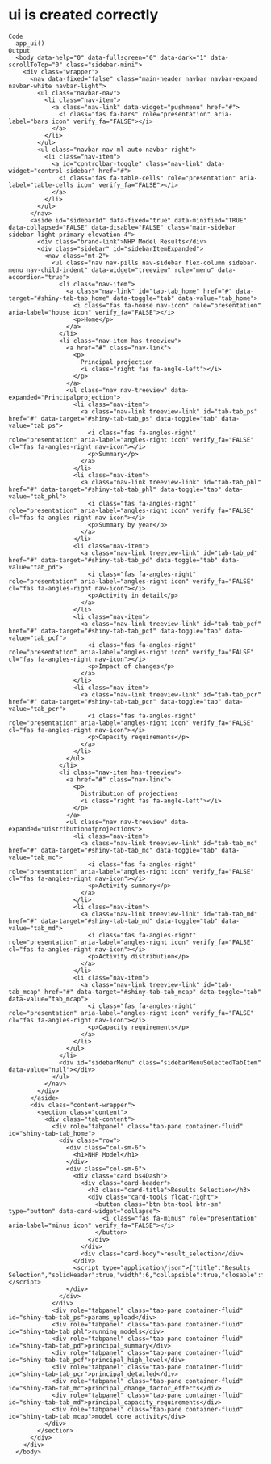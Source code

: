 # ui is created correctly

    Code
      app_ui()
    Output
      <body data-help="0" data-fullscreen="0" data-dark="1" data-scrollToTop="0" class="sidebar-mini">
        <div class="wrapper">
          <nav data-fixed="false" class="main-header navbar navbar-expand navbar-white navbar-light">
            <ul class="navbar-nav">
              <li class="nav-item">
                <a class="nav-link" data-widget="pushmenu" href="#">
                  <i class="fas fa-bars" role="presentation" aria-label="bars icon" verify_fa="FALSE"></i>
                </a>
              </li>
            </ul>
            <ul class="navbar-nav ml-auto navbar-right">
              <li class="nav-item">
                <a id="controlbar-toggle" class="nav-link" data-widget="control-sidebar" href="#">
                  <i class="fas fa-table-cells" role="presentation" aria-label="table-cells icon" verify_fa="FALSE"></i>
                </a>
              </li>
            </ul>
          </nav>
          <aside id="sidebarId" data-fixed="true" data-minified="TRUE" data-collapsed="FALSE" data-disable="FALSE" class="main-sidebar sidebar-light-primary elevation-4">
            <div class="brand-link">NHP Model Results</div>
            <div class="sidebar" id="sidebarItemExpanded">
              <nav class="mt-2">
                <ul class="nav nav-pills nav-sidebar flex-column sidebar-menu nav-child-indent" data-widget="treeview" role="menu" data-accordion="true">
                  <li class="nav-item">
                    <a class="nav-link" id="tab-tab_home" href="#" data-target="#shiny-tab-tab_home" data-toggle="tab" data-value="tab_home">
                      <i class="fas fa-house nav-icon" role="presentation" aria-label="house icon" verify_fa="FALSE"></i>
                      <p>Home</p>
                    </a>
                  </li>
                  <li class="nav-item has-treeview">
                    <a href="#" class="nav-link">
                      <p>
                        Principal projection
                        <i class="right fas fa-angle-left"></i>
                      </p>
                    </a>
                    <ul class="nav nav-treeview" data-expanded="Principalprojection">
                      <li class="nav-item">
                        <a class="nav-link treeview-link" id="tab-tab_ps" href="#" data-target="#shiny-tab-tab_ps" data-toggle="tab" data-value="tab_ps">
                          <i class="fas fa-angles-right" role="presentation" aria-label="angles-right icon" verify_fa="FALSE" cl="fas fa-angles-right nav-icon"></i>
                          <p>Summary</p>
                        </a>
                      </li>
                      <li class="nav-item">
                        <a class="nav-link treeview-link" id="tab-tab_phl" href="#" data-target="#shiny-tab-tab_phl" data-toggle="tab" data-value="tab_phl">
                          <i class="fas fa-angles-right" role="presentation" aria-label="angles-right icon" verify_fa="FALSE" cl="fas fa-angles-right nav-icon"></i>
                          <p>Summary by year</p>
                        </a>
                      </li>
                      <li class="nav-item">
                        <a class="nav-link treeview-link" id="tab-tab_pd" href="#" data-target="#shiny-tab-tab_pd" data-toggle="tab" data-value="tab_pd">
                          <i class="fas fa-angles-right" role="presentation" aria-label="angles-right icon" verify_fa="FALSE" cl="fas fa-angles-right nav-icon"></i>
                          <p>Activity in detail</p>
                        </a>
                      </li>
                      <li class="nav-item">
                        <a class="nav-link treeview-link" id="tab-tab_pcf" href="#" data-target="#shiny-tab-tab_pcf" data-toggle="tab" data-value="tab_pcf">
                          <i class="fas fa-angles-right" role="presentation" aria-label="angles-right icon" verify_fa="FALSE" cl="fas fa-angles-right nav-icon"></i>
                          <p>Impact of changes</p>
                        </a>
                      </li>
                      <li class="nav-item">
                        <a class="nav-link treeview-link" id="tab-tab_pcr" href="#" data-target="#shiny-tab-tab_pcr" data-toggle="tab" data-value="tab_pcr">
                          <i class="fas fa-angles-right" role="presentation" aria-label="angles-right icon" verify_fa="FALSE" cl="fas fa-angles-right nav-icon"></i>
                          <p>Capacity requirements</p>
                        </a>
                      </li>
                    </ul>
                  </li>
                  <li class="nav-item has-treeview">
                    <a href="#" class="nav-link">
                      <p>
                        Distribution of projections
                        <i class="right fas fa-angle-left"></i>
                      </p>
                    </a>
                    <ul class="nav nav-treeview" data-expanded="Distributionofprojections">
                      <li class="nav-item">
                        <a class="nav-link treeview-link" id="tab-tab_mc" href="#" data-target="#shiny-tab-tab_mc" data-toggle="tab" data-value="tab_mc">
                          <i class="fas fa-angles-right" role="presentation" aria-label="angles-right icon" verify_fa="FALSE" cl="fas fa-angles-right nav-icon"></i>
                          <p>Activity summary</p>
                        </a>
                      </li>
                      <li class="nav-item">
                        <a class="nav-link treeview-link" id="tab-tab_md" href="#" data-target="#shiny-tab-tab_md" data-toggle="tab" data-value="tab_md">
                          <i class="fas fa-angles-right" role="presentation" aria-label="angles-right icon" verify_fa="FALSE" cl="fas fa-angles-right nav-icon"></i>
                          <p>Activity distribution</p>
                        </a>
                      </li>
                      <li class="nav-item">
                        <a class="nav-link treeview-link" id="tab-tab_mcap" href="#" data-target="#shiny-tab-tab_mcap" data-toggle="tab" data-value="tab_mcap">
                          <i class="fas fa-angles-right" role="presentation" aria-label="angles-right icon" verify_fa="FALSE" cl="fas fa-angles-right nav-icon"></i>
                          <p>Capacity requirements</p>
                        </a>
                      </li>
                    </ul>
                  </li>
                  <div id="sidebarMenu" class="sidebarMenuSelectedTabItem" data-value="null"></div>
                </ul>
              </nav>
            </div>
          </aside>
          <div class="content-wrapper">
            <section class="content">
              <div class="tab-content">
                <div role="tabpanel" class="tab-pane container-fluid" id="shiny-tab-tab_home">
                  <div class="row">
                    <div class="col-sm-6">
                      <h1>NHP Model</h1>
                    </div>
                    <div class="col-sm-6">
                      <div class="card bs4Dash">
                        <div class="card-header">
                          <h3 class="card-title">Results Selection</h3>
                          <div class="card-tools float-right">
                            <button class="btn btn-tool btn-sm" type="button" data-card-widget="collapse">
                              <i class="fas fa-minus" role="presentation" aria-label="minus icon" verify_fa="FALSE"></i>
                            </button>
                          </div>
                        </div>
                        <div class="card-body">result_selection</div>
                      </div>
                      <script type="application/json">{"title":"Results Selection","solidHeader":true,"width":6,"collapsible":true,"closable":false,"maximizable":false,"gradient":false}</script>
                    </div>
                  </div>
                </div>
                <div role="tabpanel" class="tab-pane container-fluid" id="shiny-tab-tab_ps">params_upload</div>
                <div role="tabpanel" class="tab-pane container-fluid" id="shiny-tab-tab_phl">running_models</div>
                <div role="tabpanel" class="tab-pane container-fluid" id="shiny-tab-tab_pd">principal_summary</div>
                <div role="tabpanel" class="tab-pane container-fluid" id="shiny-tab-tab_pcf">principal_high_level</div>
                <div role="tabpanel" class="tab-pane container-fluid" id="shiny-tab-tab_pcr">principal_detailed</div>
                <div role="tabpanel" class="tab-pane container-fluid" id="shiny-tab-tab_mc">principal_change_factor_effects</div>
                <div role="tabpanel" class="tab-pane container-fluid" id="shiny-tab-tab_md">principal_capacity_requirements</div>
                <div role="tabpanel" class="tab-pane container-fluid" id="shiny-tab-tab_mcap">model_core_activity</div>
              </div>
            </section>
          </div>
        </div>
      </body>

